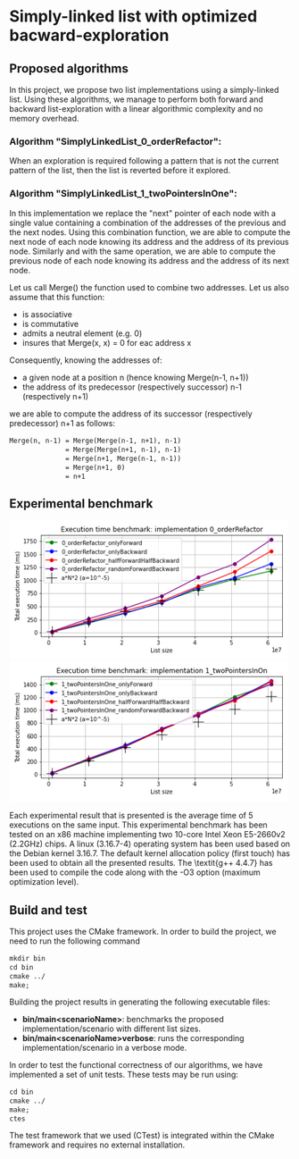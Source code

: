# Simply-linked list with optimized bacward-exploration


## Proposed algorithms
In this project, we propose two list implementations using a simply-linked list.
Using these algorithms, we manage to perform both forward and backward list-exploration with a linear algorithmic complexity and no memory overhead.

### Algorithm "SimplyLinkedList_0_orderRefactor":
When an exploration is required following a pattern that is not the current pattern of the list, then the list is reverted before it explored.

### Algorithm "SimplyLinkedList_1_twoPointersInOne":
In this implementation we replace the "next" pointer of each node with a single value containing a combination of the addresses of the previous and the next nodes.
Using this combination function, we are able to compute the next node of each node knowing its address and the address of its previous node.
Similarly and with the same operation, we are able to compute the previous node of each node knowing its address and the address of its next node.

Let us call Merge() the function used to combine two addresses.
Let us also assume that this function:
  * is associative
  * is commutative
  * admits a neutral element (e.g. 0)
  * insures that Merge(x, x) = 0 for eac address x

  Consequently, knowing the addresses of:
  * a given node at a position n (hence knowing Merge(n-1, n+1))
  * the address of its predecessor (respectively successor) n-1 (respectively n+1)

  we are able to compute the address of its successor (respectively predecessor) n+1 as follows:
  ```
  Merge(n, n-1) = Merge(Merge(n-1, n+1), n-1)
                = Merge(Merge(n+1, n-1), n-1)
                = Merge(n+1, Merge(n-1, n-1))
                = Merge(n+1, 0)
                = n+1
  ```





## Experimental benchmark

<p float="left">
  <img src="/resource/benchmark_0_orderRefactor.png"    width="500" />
  <img src="/resource/benchmark_1_twoPointersInOne.png" width="500" /> 
</p>

Each experimental result that is presented is the average time of 5 executions on the same input.
This experimental benchmark has been tested on an x86 machine implementing two 10-core Intel Xeon E5-2660v2 (2.2GHz) chips.
A linux (3.16.7-4) operating system has been used based on the Debian kernel 3.16.7.
The default kernel allocation policy (first touch) has been used to obtain all the presented results.
The \textit{g++ 4.4.7} has been used to compile the code along with the -O3 option (maximum optimization level).

## Build and test
This project uses the CMake framework.
In order to build the project, we need to run the following command
```
mkdir bin
cd bin
cmake ../
make;
```

Building the project results in generating the following executable files:
* __bin/main\<scenarioName\>__: benchmarks the proposed implementation/scenario with different list sizes.
* __bin/main\<scenarioName\>verbose__: runs the corresponding implementation/scenario in a verbose mode.

In order to test the functional correctness of our algorithms, we have implemented a set of unit tests.
These tests may be run using:
```
cd bin
cmake ../
make;
ctes
```
The test framework that we used (CTest) is integrated within the CMake framework and requires no external installation.
